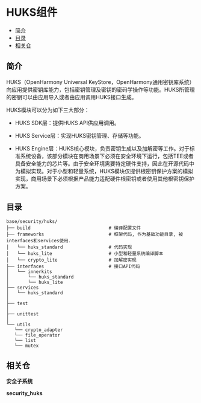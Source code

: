 # HUKS组件<a name="ZH-CN_TOPIC_0000001148528849"></a>

-   [简介](#section11660541593)
-   [目录](#section161941989596)
-   [相关仓](#section1371113476307)

## 简介<a name="section11660541593"></a>

HUKS（OpenHarmony Universal KeyStore，OpenHarmony通用密钥库系统）向应用提供密钥库能力，包括密钥管理及密钥的密码学操作等功能。HUKS所管理的密钥可以由应用导入或者由应用调用HUKS接口生成。

HUKS模块可以分为如下三大部分：

-   HUKS SDK层：提供HUKS API供应用调用。

-   HUKS Service层：实现HUKS密钥管理、存储等功能。
-   HUKS Engine层：HUKS核心模块，负责密钥生成以及加解密等工作。对于标准系统设备，该部分模块在商用场景下必须在安全环境下运行，包括TEE或者具备安全能力的芯片等。由于安全环境需要特定硬件支持，因此在开源代码中为模拟实现。对于小型和轻量系统，HUKS模块仅提供根密钥保护方案的模拟实现，商用场景下必须根据产品能力适配硬件根密钥或者使用其他根密钥保护方案。

## 目录<a name="section161941989596"></a>

```
base/security/huks/
├── build                             # 编译配置文件
├── frameworks                        # 框架代码, 作为基础功能目录, 被interfaces和services使用.
│   └── huks_standard                 # 代码实现
│   └── huks_lite                     # 小型和轻量系统编译脚本
│   └── crypto_lite                   # 加解密实现
├── interfaces                        # 接口API代码
│   └── innerkits
│       └── huks_standard
│       └── huks_lite
├── services
│   └── huks_standard
│
├── test
│
├── unittest
│
└── utils
   └── crypto_adapter
   └── file_operator
   └── list
   └── mutex
```

## 相关仓<a name="section1371113476307"></a>

**安全子系统**

**security_huks**


